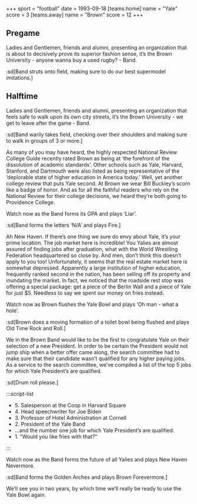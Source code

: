 +++
sport = "football"
date = 1993-09-18
[teams.home]
name = "Yale"
score = 3
[teams.away]
name = "Brown"
score = 12
+++

## Pregame

Ladies and Gentlemen, friends and alumni, presenting an organization that is about to decisively prove its superior fashion sense, it’s the Brown University - anyone wanna buy a used rugby? - Band.

:sd[Band struts onto field, making sure to do our best supermodel imitations.]

## Halftime

Ladies and Gentlemen, friends and alumni, presenting an organization that feels safe to walk upon its own city streets, it’s the Brown University - we get to leave after the game - Band.

:sd[Band warily takes field, checking over their shoulders and making sure to walk in groups of 3 or more.]

As many of you may have heard, the highly respected National Review College Guide recently rated Brown as being at ‘the forefront of the dissolution of academic standards’. Other schools such as Yale, Harvard, Stanford, and Dartmouth were also listed as being representative of the ‘deplorable state of higher education in America today.’ Well, yet another college review that puts Yale second. At Brown we wear Bill Buckley’s scorn like a badge of honor. And as for all the faithful readers who rely on the National Review for their college decisions, we heard they’re both going to Providence College.

Watch now as the Band forms its GPA and plays ‘Liar’.

:sd[Band forms the letters ‘N/A’ and plays Fire.]

Ah New Haven. If there’s one thing we sure do envy about Yale, it’s your prime location. The job market here is incredible! You Yalies are almost assured of finding jobs after graduation, what with the World Wrestling Federation headquartered so close by. And men, don’t think this doesn’t apply to you too! Unfortunately, it seems that the real estate market here is somewhat depressed. Apparently a large institution of higher education, frequently ranked second in the nation, has been selling off its property and inundating the market. In fact, we noticed that the roadside rest stop was offering a special package: get a piece of the Berlin Wall and a piece of Yale for just $5. Needless to say we spent our money on fries instead.

Watch now as Brown flushes the Yale Bowl and plays ‘Oh man - what a hole’.

:sd[Brown does a moving formation of a toilet bowl being flushed and plays Old Time Rock and Roll.]

We in the Brown Band would like to be the first to congratulate Yale on their selection of a new President. In order to be certain the President would not jump ship when a better offer came along, the search committee had to make sure that their candidate wasn’t qualified for any higher paying jobs. As a service to the search committee, we’ve compiled a list of the top 5 jobs for which Yale President’s are qualified.

:sd[Drum roll please.]

:::script-list

- 5\. Salesperson at the Coop in Harvard Square
- 4\. Head speechwriter for Joe Biden
- 3\. Professor of Hotel Administration at Cornell
- 2\. President of the Yale Band
- ...and the number one job for which Yale President’s are qualified:
- 1\. “Would you like fries with that?”

:::

Watch now as the Band forms the future of all Yalies and plays New Haven Nevermore.

:sd[Band forms the Golden Arches and plays Brown Forevermore.]

We’ll see you in two years, by which time we’ll really be ready to use the Yale Bowl again.
